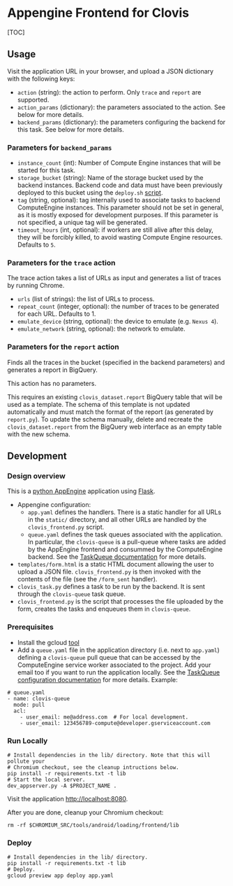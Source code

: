 # Appengine Frontend for Clovis

[TOC]

## Usage

Visit the application URL in your browser, and upload a JSON dictionary with the
following keys:

-   `action` (string): the action to perform. Only `trace` and `report` are
    supported.
-   `action_params` (dictionary): the parameters associated to the action.
    See below for more details.
-   `backend_params` (dictionary): the parameters configuring the backend for
    this task. See below for more details.

### Parameters for `backend_params`

-   `instance_count` (int): Number of Compute Engine instances that will be
    started for this task.
-   `storage_bucket` (string): Name of the storage bucket used by the backend
    instances. Backend code and data must have been previously deployed to this
    bucket using the `deploy.sh` [script][4].
-   `tag` (string, optional): tag internally used to associate tasks to backend
    ComputeEngine instances. This parameter should not be set in general, as it
    is mostly exposed for development purposes. If this parameter is not
    specified, a unique tag will be generated.
-   `timeout_hours` (int, optional): if workers are still alive after this
    delay, they will be forcibly killed, to avoid wasting Compute Engine
    resources. Defaults to `5`.

### Parameters for the `trace` action

The trace action takes a list of URLs as input and generates a list of traces by
running Chrome.

-   `urls` (list of strings): the list of URLs to process.
-   `repeat_count` (integer, optional): the number of traces to be generated
    for each URL. Defaults to 1.
-   `emulate_device` (string, optional): the device to emulate (e.g. `Nexus 4`).
-   `emulate_network` (string, optional): the network to emulate.

### Parameters for the `report` action

Finds all the traces in the bucket (specified in the backend parameters) and
generates a report in BigQuery.

This action has no parameters.

This requires an existing `clovis_dataset.report` BigQuery table that will be
used as a template. The schema of this template is not updated automatically and
must match the format of the report (as generated by `report.py`).
To update the schema manually, delete and recreate the `clovis_dataset.report`
from the BigQuery web interface as an empty table with the new schema.

## Development

### Design overview

This is a [python AppEngine][5] application using [Flask][6].

-   Appengine configuration:
    -   `app.yaml` defines the handlers. There is a static handler for all URLs
    in the `static/` directory, and all other URLs are handled by the
    `clovis_frontend.py` script.
    -   `queue.yaml` defines the task queues associated with the application. In
        particular, the `clovis-queue` is a pull-queue where tasks are added by
        the AppEngine frontend and consummed by the ComputeEngine backend.
        See the [TaskQueue documentation][2] for more details.
-   `templates/form.html` is a static HTML document allowing the user to upload
    a JSON file. `clovis_frontend.py` is then invoked with the contents of the
    file (see the `/form_sent` handler).
-   `clovis_task.py` defines a task to be run by the backend. It is sent through
    the `clovis-queue` task queue.
-   `clovis_frontend.py` is the script that processes the file uploaded by the
    form, creates the tasks and enqueues them in `clovis-queue`.

### Prerequisites

-   Install the gcloud [tool][1]
-   Add a `queue.yaml` file in the application directory (i.e. next to
    `app.yaml`) defining a `clovis-queue` pull queue that can be accessed by the
    ComputeEngine service worker associated to the project. Add your email too
    if you want to run the application locally. See the [TaskQueue configuration
    documentation][3] for more details. Example:

```
# queue.yaml
- name: clovis-queue
  mode: pull
  acl:
    - user_email: me@address.com  # For local development.
    - user_email: 123456789-compute@developer.gserviceaccount.com
```

### Run Locally

```shell
# Install dependencies in the lib/ directory. Note that this will pollute your
# Chromium checkout, see the cleanup intructions below.
pip install -r requirements.txt -t lib
# Start the local server.
dev_appserver.py -A $PROJECT_NAME .
```

Visit the application [http://localhost:8080](http://localhost:8080).

After you are done, cleanup your Chromium checkout:

```shell
rm -rf $CHROMIUM_SRC/tools/android/loading/frontend/lib
```

### Deploy

```shell
# Install dependencies in the lib/ directory.
pip install -r requirements.txt -t lib
# Deploy.
gcloud preview app deploy app.yaml
```

[1]: https://cloud.google.com/sdk
[2]: https://cloud.google.com/appengine/docs/python/taskqueue
[3]: https://cloud.google.com/appengine/docs/python/config/queue
[4]: ../backend/README.md#Deploy-the-code
[5]: https://cloud.google.com/appengine/docs/python
[6]: http://flask.pocoo.org

